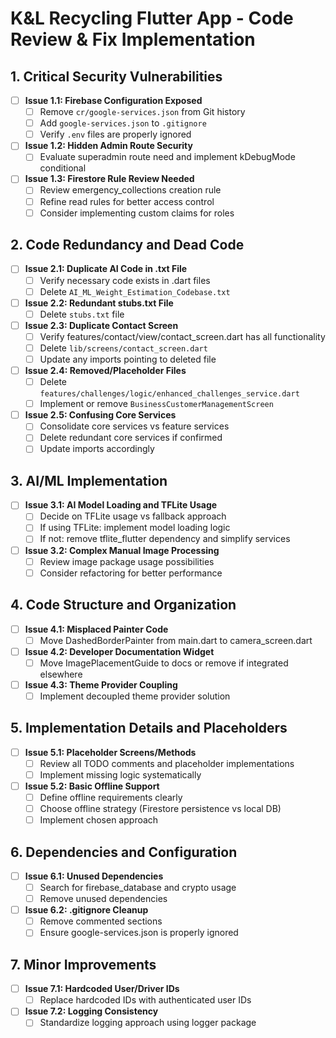 # K&L Recycling Flutter App - Code Review & Fix Implementation

## 1. Critical Security Vulnerabilities

- [ ] **Issue 1.1: Firebase Configuration Exposed**
  - [ ] Remove `cr/google-services.json` from Git history
  - [ ] Add `google-services.json` to `.gitignore`
  - [ ] Verify `.env` files are properly ignored
- [ ] **Issue 1.2: Hidden Admin Route Security**
  - [ ] Evaluate superadmin route need and implement kDebugMode conditional
- [ ] **Issue 1.3: Firestore Rule Review Needed**
  - [ ] Review emergency_collections creation rule
  - [ ] Refine read rules for better access control
  - [ ] Consider implementing custom claims for roles

## 2. Code Redundancy and Dead Code

- [ ] **Issue 2.1: Duplicate AI Code in .txt File**
  - [ ] Verify necessary code exists in .dart files
  - [ ] Delete `AI_ML_Weight_Estimation_Codebase.txt`
- [ ] **Issue 2.2: Redundant stubs.txt File**
  - [ ] Delete `stubs.txt` file
- [ ] **Issue 2.3: Duplicate Contact Screen**
  - [ ] Verify features/contact/view/contact_screen.dart has all functionality
  - [ ] Delete `lib/screens/contact_screen.dart`
  - [ ] Update any imports pointing to deleted file
- [ ] **Issue 2.4: Removed/Placeholder Files**
  - [ ] Delete `features/challenges/logic/enhanced_challenges_service.dart`
  - [ ] Implement or remove `BusinessCustomerManagementScreen`
- [ ] **Issue 2.5: Confusing Core Services**
  - [ ] Consolidate core services vs feature services
  - [ ] Delete redundant core services if confirmed
  - [ ] Update imports accordingly

## 3. AI/ML Implementation

- [ ] **Issue 3.1: AI Model Loading and TFLite Usage**
  - [ ] Decide on TFLite usage vs fallback approach
  - [ ] If using TFLite: implement model loading logic
  - [ ] If not: remove tflite_flutter dependency and simplify services
- [ ] **Issue 3.2: Complex Manual Image Processing**
  - [ ] Review image package usage possibilities
  - [ ] Consider refactoring for better performance

## 4. Code Structure and Organization

- [ ] **Issue 4.1: Misplaced Painter Code**
  - [ ] Move DashedBorderPainter from main.dart to camera_screen.dart
- [ ] **Issue 4.2: Developer Documentation Widget**
  - [ ] Move ImagePlacementGuide to docs or remove if integrated elsewhere
- [ ] **Issue 4.3: Theme Provider Coupling**
  - [ ] Implement decoupled theme provider solution

## 5. Implementation Details and Placeholders

- [ ] **Issue 5.1: Placeholder Screens/Methods**
  - [ ] Review all TODO comments and placeholder implementations
  - [ ] Implement missing logic systematically
- [ ] **Issue 5.2: Basic Offline Support**
  - [ ] Define offline requirements clearly
  - [ ] Choose offline strategy (Firestore persistence vs local DB)
  - [ ] Implement chosen approach

## 6. Dependencies and Configuration

- [ ] **Issue 6.1: Unused Dependencies**
  - [ ] Search for firebase_database and crypto usage
  - [ ] Remove unused dependencies
- [ ] **Issue 6.2: .gitignore Cleanup**
  - [ ] Remove commented sections
  - [ ] Ensure google-services.json is properly ignored

## 7. Minor Improvements

- [ ] **Issue 7.1: Hardcoded User/Driver IDs**
  - [ ] Replace hardcoded IDs with authenticated user IDs
- [ ] **Issue 7.2: Logging Consistency**
  - [ ] Standardize logging approach using logger package
